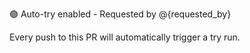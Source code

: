 🟢 Auto-try enabled - Requested by @{requested_by}

Every push to this PR will automatically trigger a try run.

